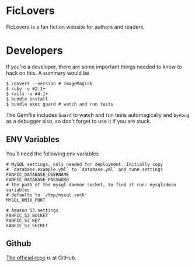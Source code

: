 # FicLovers
FicLovers is a fan fiction website for authors and readers.

# Developers
If you're a developer, there are some important things needed to know to hack on
this. A summary would be

    $ convert --version # ImageMagick
    $ ruby -v #2.1+
    $ rails -v #4.1+
    $ bundle install
    $ bundle exec guard # watch and run tests

The Gemfile includes `Guard` to watch and run tests automagically and `byebug`
as a debugger also, so don't forget to use it if you are stuck.

## ENV Variables
You'll need the following env variables

    # MySQL settings, only needed for deployment. Initially copy
    # `database.example.yml` to `database.yml` and tune settings
    FANFIC_DATABASE_USERNAME
    FANFIC_DATABASE_PASSWORD
    # the path of the mysql daemon socket, to find it run: mysqladmin variables
    # defaults to '/tmp/mysql.sock'
    MYSQL_UNIX_PORT

    # Amazon S3 settings
    FANFIC_S3_BUCKET
    FANFIC_S3_KEY
    FANFIC_S3_SECRET

## Github
[The official repo](https://github.com/gosukiwi/ficlovers) is at GitHub.
